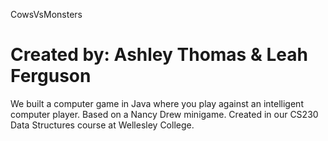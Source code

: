 CowsVsMonsters

Created by: 
Ashley Thomas & Leah Ferguson
==============

We built a computer game in Java where you play against an intelligent computer player. Based on a Nancy Drew minigame. Created in our CS230 Data Structures course at Wellesley College.
